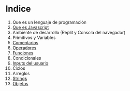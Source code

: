 # Indice

1. Que es un lenguaje de programación
2. [Que es Javascript](que_es_js.md)
3. Ambiente de desarrollo (Replit y Consola del navegador)
4. Primitivos y Variables
5. [Comentarios](comentarios.md)
6. [Operadores](operadores.md)
7. [Funciones](funciones.md)
8. Condicionales
9. [Inputs del usuario](inputs_del_usuario.md)
10. Ciclos
11. Arreglos
12. [Strings](strings.md)
13. [Objetos](objetos.md)
